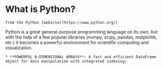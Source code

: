 # What is Python?
```{margin} Source
from the Python [website](https://www.python.org/)
```

Python is a great general-purpose programming language on its own, but with the help of a few popular libraries (numpy, scipy, pandas, matplotlib, etc.) 
it becomes a powerful environment for scientific computing and visualization. 

```{admonition} Python features/capabilities
* **POWERFUL N-DIMENSIONAL ARRAYS**: A fast and efficient DataFrame object for data manipulation with integrated indexing;
```

